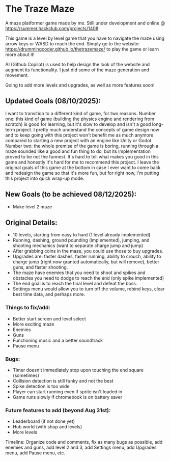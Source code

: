 # The Traze Maze

A maze platformer game made by me. Still under development and online @ https://summer.hackclub.com/projects/1408.

This game is a level by level game that you have to navigate the maze using arrow keys or WASD to reach the end. 
Simply go to the website: https://drummingcoder.github.io/thetrazemaze/ to play the game or learn more about it!

AI (Github Copilot) is used to help design the look of the website and augment its functionality. I just did some of
the maze generation and movement.

Going to add more levels and upgrades, as well as more features soon!

## Updated Goals (08/10/2025):
I want to transition to a different kind of game, for two reasons. Number one:
this kind of game (building the physics engine and rendering from scratch) is
good for learning, but it's slow to develop and isn't a good long-term project.
I pretty much understand the concepts of game design now and to keep going
with this project won't benefit me as much anymore compared to starting a new
project with an engine like Unity or Godot.
Number two: the whole premise of the game is boring, running through a maze
sounded like a good and fun thing to do, but its implementation proved to be 
not the funnest. It's hard to tell what makes you good in this game and 
honestly it's hard for me to recommend this project. I leave the original goals
of this game at the bottom in case I ever want to come back and redesign the 
game so that it's more fun, but for right now, I'm putting this project into
quick wrap-up mode.

## New Goals (to be achieved 08/12/2025):
- Make level 2 maze

## Original Details:
- 10 levels, starting from easy to hard (1 level already implemented)
- Running, dashing, ground pounding (implemented), jumping, and shooting mechanics (want to separate charge jump and jump)
- After grabbing coins in the maze, you could use those to buy upgrades.
- Upgrades are: faster dashes, faster running, ability to crouch, ability to charge jump (right now granted automatically, but will
remove), better guns, and faster shooting.
- The maze have enemies that you need to shoot and spikes and obstacles you need to dodge to reach the end (only spike implemented)
- The end goal is to reach the final level and defeat the boss.
- Settings menu would allow you to turn off the volume, rebind keys, clear best time data, and perhaps more.

### Things to fix/add:
- Better start screen and level select
- More exciting maze
- Enemies
- Guns
- Functioning music and a better soundtrack
- Pause menu

### Bugs:
- Timer doesn't immediately stop upon touching the end square (sometimes)
- Collision detection is still funky and not the best
- Spike detection is too wide
- Player can start running even if sprite isn't loaded in
- Game runs slowly if chromebook is on battery saver

### Future features to add (beyond Aug 31st):
- Leaderboard (if not done yet)
- Hub world (with shop and levels)
- More levels

Timeline:
Organize code and comments, fix as many bugs as possible, add enemies and guns, add level 2 and 3, add Settings menu, add Upgrades menu, add Pause menu, etc.
